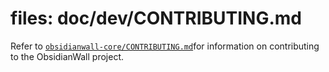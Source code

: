 
# files: doc/dev/CONTRIBUTING.md 


Refer to [`obsidianwall-core/CONTRIBUTING.md`](obsidianwall-core/CONTRIBUTING.md)for information on contributing to the ObsidianWall project.